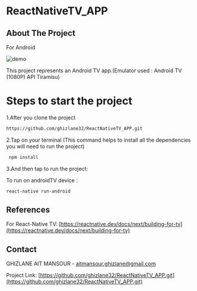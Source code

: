 # ReactNativeTV_APP
## About The Project
For Android

![demo](demo.gif)


This project represents an Android TV app.(Emulator used : Android TV (1080P) API Tiramisu)

# Steps to start the project

1.After you clone the project
```sh
https://github.com/ghizlane32/ReactNativeTV_APP.git
```

2.Tap on your terminal (This command helps to install all the dependencies you will need to run the project)
```sh
 npm install 
```

3.And then tap to run the project:

To run on androidTV device :
```sh
react-native run-android
```

## References

For React-Native TV: [https://reactnative.dev/docs/next/building-for-tv](https://reactnative.dev/docs/next/building-for-tv)

## Contact

GHIZLANE AIT MANSOUR  - aitmansour.ghizlane@gmail.com

Project Link: [https://github.com/ghizlane32/ReactNativeTV_APP.git](https://github.com/ghizlane32/ReactNativeTV_APP.git)
